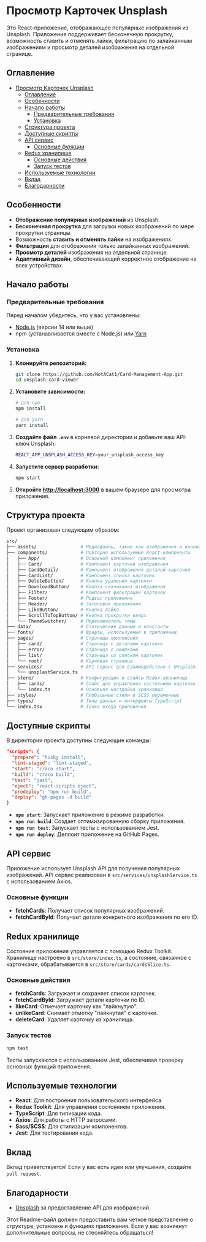 # Просмотр Карточек Unsplash

Это React-приложение, отображающее популярные изображения из Unsplash. Приложение поддерживает бесконечную прокрутку, возможность ставить и отменять лайки, фильтрацию по залайканным изображениям и просмотр деталей изображения на отдельной странице.

## Оглавление

- [Просмотр Карточек Unsplash](#просмотр-карточек-unsplash)
  - [Оглавление](#оглавление)
  - [Особенности](#особенности)
  - [Начало работы](#начало-работы)
    - [Предварительные требования](#предварительные-требования)
    - [Установка](#установка)
  - [Структура проекта](#структура-проекта)
  - [Доступные скрипты](#доступные-скрипты)
  - [API сервис](#api-сервис)
    - [Основные функции](#основные-функции)
  - [Redux хранилище](#redux-хранилище)
    - [Основные действия](#основные-действия)
    - [Запуск тестов](#запуск-тестов)
  - [Используемые технологии](#используемые-технологии)
  - [Вклад](#вклад)
  - [Благодарности](#благодарности)

## Особенности

- **Отображение популярных изображений** из Unsplash.
- **Бесконечная прокрутка** для загрузки новых изображений по мере прокрутки страницы.
- Возможность **ставить и отменять лайки** на изображениях.
- **Фильтрация** для отображения только залайканных изображений.
- **Просмотр деталей** изображения на отдельной странице.
- **Адаптивный дизайн**, обеспечивающий корректное отображение на всех устройствах.

## Начало работы

### Предварительные требования

Перед началом убедитесь, что у вас установлены:

- [Node.js](https://nodejs.org/en/download/) (версии 14 или выше)
- npm (устанавливается вместе с Node.js) или [Yarn](https://classic.yarnpkg.com/lang/en/docs/install/#windows-stable)

### Установка

1. **Клонируйте репозиторий:**

   ```bash
   git clone https://github.com/NotACat1/Card-Management-App.git
   cd unsplash-card-viewer
   ```

2. **Установите зависимости:**

   ```bash
   # для npm
   npm install

   # для yarn
   yarn install
   ```

3. **Создайте файл `.env`** в корневой директории и добавьте ваш API-ключ Unsplash:

   ```bash
   REACT_APP_UNSPLASH_ACCESS_KEY=your_unsplash_access_key
   ```

4. **Запустите сервер разработки:**

   ```bash
   npm start
   ```

5. **Откройте [http://localhost:3000](http://localhost:3000)** в вашем браузере для просмотра приложения.

## Структура проекта

Проект организован следующим образом:

```bash
src/
├── assets/                # Медиафайлы, такие как изображения и иконки
├── components/            # Повторно используемые React-компоненты
│   ├── App/               # Основной компонент приложения
│   ├── Card/              # Компонент карточки изображения
│   ├── CardDetail/        # Компонент отображения деталей карточки
│   ├── CardList/          # Компонент списка карточек
│   ├── DeleteButton/      # Кнопка удаления карточки
│   ├── DownloadButton/    # Кнопка скачивания изображения
│   ├── Filter/            # Компонент фильтрации карточек
│   ├── Footer/            # Подвал приложения
│   ├── Header/            # Заголовок приложения
│   ├── LikeButton/        # Кнопка лайка
│   ├── ScrollToTopButton/ # Кнопка прокрутки вверх
│   └── ThemeSwitcher/     # Переключатель темы
├── data/                  # Статические данные и константы
├── fonts/                 # Шрифты, используемые в приложении
├── pages/                 # Страницы приложения
│   ├── card/              # Страница с деталями карточки
│   ├── error/             # Страница с ошибками
│   ├── list/              # Страница со списком карточек
│   └── root/              # Корневая страница
├── services/              # API сервис для взаимодействия с Unsplash
│   └── unsplashService.ts
├── store/                 # Конфигурация и слайсы Redux-хранилища
│   ├── cards/             # Слайс для управления состоянием карточек
│   └── index.ts           # Основная настройка хранилища
├── styles/                # Глобальные стили и SCSS переменные
├── types/                 # Типы данных и интерфейсы TypeScript
└── index.tsx              # Точка входа приложения
```

## Доступные скрипты

В директории проекта доступны следующие команды:

```json
"scripts": {
  "prepare": "husky install",
  "lint-staged": "lint-staged",
  "start": "craco start",
  "build": "craco build",
  "test": "jest",
  "eject": "react-scripts eject",
  "predeploy": "npm run build",
  "deploy": "gh-pages -d build"
}
```

- **`npm start`**: Запускает приложение в режиме разработки.
- **`npm run build`**: Создает оптимизированную сборку приложения.
- **`npm run test`**: Запускает тесты с использованием Jest.
- **`npm run deploy`**: Деплоит приложение на GitHub Pages.

## API сервис

Приложение использует Unsplash API для получения популярных изображений. API сервис реализован в `src/services/unsplashService.ts` с использованием Axios.

### Основные функции

- **fetchCards**: Получает список популярных изображений.
- **fetchCardById**: Получает детали конкретного изображения по его ID.

## Redux хранилище

Состояние приложения управляется с помощью Redux Toolkit. Хранилище настроено в `src/store/index.ts`, а состояние, связанное с карточками, обрабатывается в `src/store/cards/cardsSlice.ts`.

### Основные действия

- **fetchCards**: Загружает и сохраняет список карточек.
- **fetchCardById**: Загружает детали карточки по ID.
- **likeCard**: Отмечает карточку как "лайкнутую".
- **unlikeCard**: Снимает отметку "лайкнутая" с карточки.
- **deleteCard**: Удаляет карточку из хранилища.

### Запуск тестов

```bash
npm test
```

Тесты запускаются с использованием Jest, обеспечивая проверку основных функций приложения.

## Используемые технологии

- **React**: Для построения пользовательского интерфейса.
- **Redux Toolkit**: Для управления состоянием приложения.
- **TypeScript**: Для типизации кода.
- **Axios**: Для работы с HTTP запросами.
- **Sass/SCSS**: Для стилизации компонентов.
- **Jest**: Для тестирования кода.

## Вклад

Вклад приветствуется! Если у вас есть идеи или улучшения, создайте `pull request`.

## Благодарности

- [Unsplash](https://unsplash.com) за предоставление API для изображений.

Этот Readme-файл должен предоставить вам четкое представление о структуре, установке и функциях приложения. Если у вас возникнут дополнительные вопросы, не стесняйтесь обращаться!
